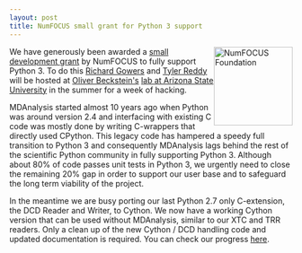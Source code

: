 ```yaml
---
layout: post
title: NumFOCUS small grant for Python 3 support
---
```

<img
src="http://www.numfocus.org/uploads/6/0/6/9/60696727/1457562110.png"
title="NumFOCUS Foundation" alt="NumFOCUS Foundation"
style="float: right; width: 10em;" />

We have generously been awarded a [small development grant][grant-post] by
NumFOCUS to fully support Python 3. To do this [Richard Gowers][rg]
and [Tyler Reddy][tr] will be hosted at [Oliver
Beckstein's][ob] [lab at Arizona State University][beckstlab] in the summer for
a week of hacking.

MDAnalysis started almost 10 years ago
when Python was around version 2.4 and interfacing with existing C code was
mostly done by writing C-wrappers that directly used CPython. This legacy code
has hampered a speedy full transition to Python 3 and consequently MDAnalysis
lags behind the rest of the scientific Python community in fully supporting
Python 3.
Although about 80% of code passes unit tests in Python 3, we urgently need to
close the remaining 20% gap in order to support our user base and to safeguard
the long term viability of the project.

In the meantime we are busy porting our last Python 2.7 only C-extension, the
DCD Reader and Writer, to Cython. We now have a working Cython version that can
be used without MDAnalysis, similar to our XTC and TRR readers. Only a clean up
of the new Cython / DCD handling code and updated documentation is required. You
can check our progress [here][dcd-pr].

[rg]: https://github.com/richardjgowers
[tr]: https://github.com/tylerjereddy
[ob]: https://github.com/orbeckst
[grant-post]: https://www.numfocus.org/blog/numfocus-awards-small-development-grants-to-projects/
[beckstlab]: https://becksteinlab.physics.asu.edu/
[dcd-pr]: https://github.com/MDAnalysis/mdanalysis/pull/1372
